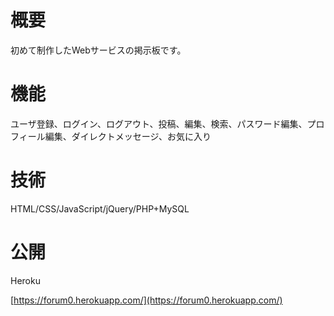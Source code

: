 # 概要
初めて制作したWebサービスの掲示板です。
# 機能
ユーザ登録、ログイン、ログアウト、投稿、編集、検索、パスワード編集、プロフィール編集、ダイレクトメッセージ、お気に入り
# 技術
HTML/CSS/JavaScript/jQuery/PHP+MySQL
# 公開
Heroku

[https://forum0.herokuapp.com/](https://forum0.herokuapp.com/)

